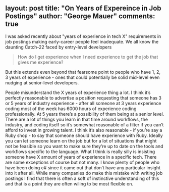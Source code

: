 layout: post
title: "On Years of Expereince in Job Postings"
author: "George Mauer"
comments: true
---

I was asked recently about "years of experience in tech X" requirements in job postings making early-career people feel inadequate. We all know the daunting Catch-22 faced by entry-level developers

> How do I get experience when I need experience to get the job that gives me experience?

But this extends even beyond that fearsome point to people who have 1, 2, 3 years of experience - ones that could potentially be solid mid-level even nudging at senior-level developers.


People misunderstand the X years of experience thing a lot.
I think it’s perfectly reasonable to advertise a position requesting that someone has 3 or 5 years of industry experience - after all someone at 3 years experience coding most of the week has 6000 hours of experience coding professionally. At 5 years there’s a possibility of them being at a senior level. There are a lot of things you learn in that time around workflows, the industry, and coding itself so it’s somewhat reasonable of a filter if you can’t afford to invest in growing talent.
I think it’s also reasonable - if you’re say a Ruby shop - to say that someone should have experience with Ruby. Ideally you can let someone learn on the job but for a lot of situations that might not be feasible so you want to make sure they’re up to date on the tools and workflows specific to the language.
What I think is really silly is insisting someone have X amount of years of experience in a specific tech. There are some exceptions of course but not many. I know plenty of people who have been doing c# since it came out that don’t have any particular insight into it after all.
While many companies do make this mistake with writing job postings I find that there is often a soft of instinctive understanding of this and that is a point they are often wiling to be most flexible on.
